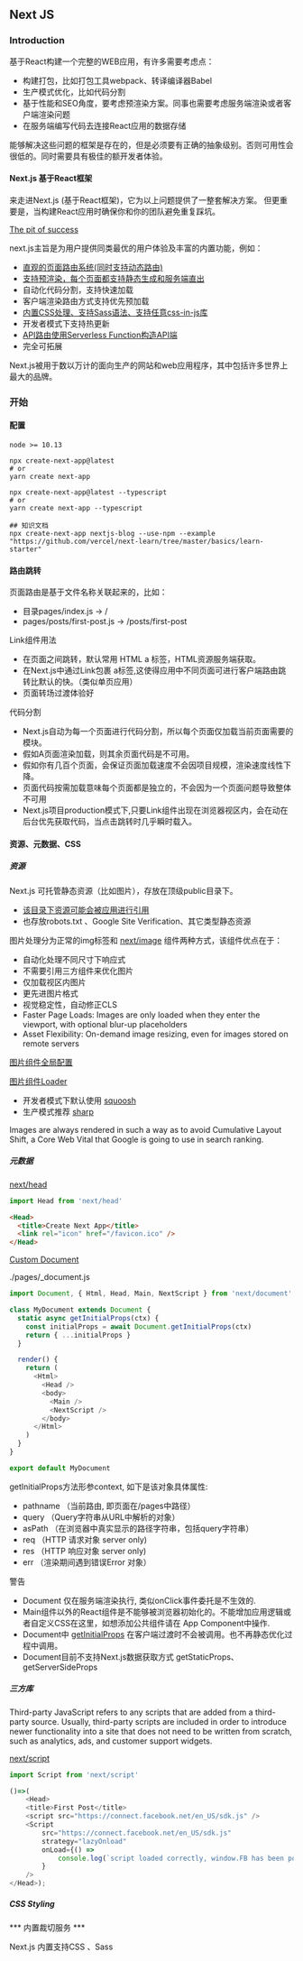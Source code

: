 ## Next JS

### Introduction

基于React构建一个完整的WEB应用，有许多需要考虑点：
- 构建打包，比如打包工具webpack、转译编译器Babel
- 生产模式优化，比如代码分割
- 基于性能和SEO角度，要考虑预渲染方案。同事也需要考虑服务端渲染或者客户端渲染问题
- 在服务端编写代码去连接React应用的数据存储

能够解决这些问题的框架是存在的，但是必须要有正确的抽象级别。否则可用性会很低的。同时需要具有极佳的额开发者体验。

#### Next.js 基于React框架

来走进Next.js (基于React框架)，它为以上问题提供了一整套解决方案。
但更重要是，当构建React应用时确保你和你的团队避免重复踩坑。

[The pit of success](https://blog.codinghorror.com/falling-into-the-pit-of-success/)

next.js主旨是为用户提供同类最优的用户体验及丰富的内置功能，例如：

- [直观的页面路由系统(同时支持动态路由)](https://nextjs.org/docs/basic-features/pages)
- [支持预渲染，每个页面都支持静态生成和服务端直出](https://nextjs.org/docs/basic-features/pages)
- 自动化代码分割，支持快速加载
- 客户端渲染路由方式支持优先预加载
- [内置CSS处理、支持Sass语法、支持任意css-in-js库](https://nextjs.org/docs/basic-features/built-in-css-support)
- 开发者模式下支持热更新
- [API路由使用Serverless Function构造API端](https://nextjs.org/docs/api-routes/introduction)
- 完全可拓展

Next.js被用于数以万计的面向生产的网站和web应用程序，其中包括许多世界上最大的品牌。


### 开始

#### 配置

 ```
 node >= 10.13
 ```
```shell
npx create-next-app@latest
# or
yarn create next-app

npx create-next-app@latest --typescript
# or
yarn create next-app --typescript

## 知识文档
npx create-next-app nextjs-blog --use-npm --example "https://github.com/vercel/next-learn/tree/master/basics/learn-starter"

```

#### 路由跳转

页面路由是基于文件名称关联起来的，比如：

- 目录pages/index.js -> /
- pages/posts/first-post.js -> /posts/first-post 

Link组件用法
- 在页面之间跳转，默认常用 HTML a 标签，HTML资源服务端获取。
- 在Next.js中通过Link包裹 a标签,这使得应用中不同页面可进行客户端路由跳转比默认的快。（类似单页应用）
- 页面转场过渡体验好

代码分割

- Next.js自动为每一个页面进行代码分割，所以每个页面仅加载当前页面需要的模块。
- 假如A页面渲染加载，则其余页面代码是不可用。
- 假如你有几百个页面，会保证页面加载速度不会因项目规模，渲染速度线性下降。
- 页面代码按需加载意味每个页面都是独立的，不会因为一个页面问题导致整体不可用
- Next.js项目production模式下,只要Link组件出现在浏览器视区内，会在动在后台优先获取代码，当点击跳转时几乎瞬时载入。


#### 资源、元数据、CSS

##### 资源
Next.js 可托管静态资源（比如图片），存放在顶级public目录下。
- [该目录下资源可能会被应用进行引用](https://nextjs.org/docs/basic-features/static-file-serving)
- 也存放robots.txt 、Google Site Verification、其它类型静态资源

图片处理分为正常的img标签和 [next/image](https://nextjs.org/docs/basic-features/image-optimization) 组件两种方式，该组件优点在于：
- 自动化处理不同尺寸下响应式
- 不需要引用三方组件来优化图片
- 仅加载视区内图片
- 更先进图片格式
- 视觉稳定性，自动修正CLS
- Faster Page Loads: Images are only loaded when they enter the viewport, with optional blur-up placeholders
- Asset Flexibility: On-demand image resizing, even for images stored on remote servers

[图片组件全局配置](https://nextjs.org/docs/api-reference/next/image#configuration-options)

[图片组件Loader](https://nextjs.org/docs/api-reference/next/image#loader-configuration)

- 开发者模式下默认使用 [squoosh](https://www.npmjs.com/package/@squoosh/lib)
- 生产模式推荐 [sharp](https://www.npmjs.com/package/sharp)

Images are always rendered in such a way as to avoid Cumulative Layout Shift, a Core Web Vital that Google is going to use in search ranking.


##### 元数据
[next/head](https://nextjs.org/docs/api-reference/next/head)
```javascript
import Head from 'next/head'
```

```html
<Head>
  <title>Create Next App</title>
  <link rel="icon" href="/favicon.ico" />
</Head>
```

[Custom Document](https://nextjs.org/docs/advanced-features/custom-document)

./pages/_document.js

```javascript
import Document, { Html, Head, Main, NextScript } from 'next/document'

class MyDocument extends Document {
  static async getInitialProps(ctx) {
    const initialProps = await Document.getInitialProps(ctx)
    return { ...initialProps }
  }

  render() {
    return (
      <Html>
        <Head />
        <body>
          <Main />
          <NextScript />
        </body>
      </Html>
    )
  }
}

export default MyDocument
```
getInitialProps方法形参context, 如下是该对象具体属性:

- pathname （当前路由, 即页面在/pages中路径）
- query （Query字符串从URL中解析的对象）
- asPath （在浏览器中真实显示的路径字符串，包括query字符串）
- req   （HTTP 请求对象 server only)
- res   （HTTP 响应对象 server only)
- err  （渲染期间遇到错误Error 对象）

警告
- Document 仅在服务端渲染执行, 类似onClick事件委托是不生效的.
- Main组件以外的React组件是不能够被浏览器初始化的。不能增加应用逻辑或者自定义CSS在这里，如想添加公共组件请在 App Component中操作.
- Document中 [getInitialProps](https://nextjs.org/docs/api-reference/data-fetching/getInitialProps) 在客户端过渡时不会被调用。也不再静态优化过程中调用。
- Document目前不支持Next.js数据获取方式 getStaticProps、 getServerSideProps

##### 三方库

Third-party JavaScript refers to any scripts that are added from a third-party source. Usually, third-party scripts are included in order to introduce newer functionality into a site that does not need to be written from scratch, such as analytics, ads, and customer support widgets.

[next/script](https://nextjs.org/docs/api-reference/next/script)

```javascript
import Script from 'next/script'

()=>(
    <Head>
    <title>First Post</title>
    <script src="https://connect.facebook.net/en_US/sdk.js" />
    <Script
        src="https://connect.facebook.net/en_US/sdk.js"
        strategy="lazyOnload"
        onLoad={() =>
            console.log(`script loaded correctly, window.FB has been populated`)
        }
    />
</Head>);
```

##### CSS Styling

  *** 内置裁切服务 ***

Next.js 内置支持CSS 、Sass



